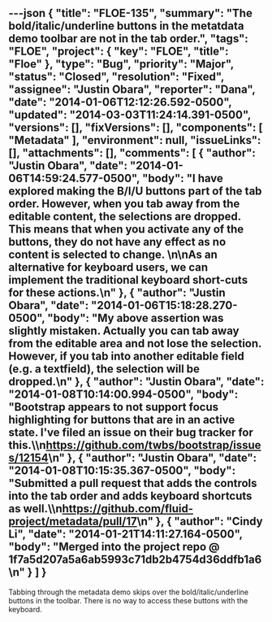 ---json
{
  "title": "FLOE-135",
  "summary": "The bold/italic/underline buttons in the metatdata demo toolbar are not in the tab order.",
  "tags": "FLOE",
  "project": {
    "key": "FLOE",
    "title": "Floe"
  },
  "type": "Bug",
  "priority": "Major",
  "status": "Closed",
  "resolution": "Fixed",
  "assignee": "Justin Obara",
  "reporter": "Dana",
  "date": "2014-01-06T12:12:26.592-0500",
  "updated": "2014-03-03T11:24:14.391-0500",
  "versions": [],
  "fixVersions": [],
  "components": [
    "Metadata"
  ],
  "environment": null,
  "issueLinks": [],
  "attachments": [],
  "comments": [
    {
      "author": "Justin Obara",
      "date": "2014-01-06T14:59:24.577-0500",
      "body": "I have explored making the B/I/U buttons part of the tab order. However, when you tab away from the editable content, the selections are dropped. This means that when you activate any of the buttons, they do not have any effect as no content is selected to change.&#x20;\n\nAs an alternative for keyboard users, we can implement the traditional keyboard short-cuts for these actions.\n"
    },
    {
      "author": "Justin Obara",
      "date": "2014-01-06T15:18:28.270-0500",
      "body": "My above assertion was slightly mistaken. Actually you can tab away from the editable area and not lose the selection. However, if you tab into another editable field (e.g. a textfield), the selection will be dropped.\n"
    },
    {
      "author": "Justin Obara",
      "date": "2014-01-08T10:14:00.994-0500",
      "body": "Bootstrap appears to not support focus highlighting for buttons that are in an active state. I've filed an issue on their bug tracker for this.\\\n<https://github.com/twbs/bootstrap/issues/12154>\n"
    },
    {
      "author": "Justin Obara",
      "date": "2014-01-08T10:15:35.367-0500",
      "body": "Submitted a pull request that adds the controls into the tab order and adds keyboard shortcuts as well.\\\n<https://github.com/fluid-project/metadata/pull/17>\n"
    },
    {
      "author": "Cindy Li",
      "date": "2014-01-21T14:11:27.164-0500",
      "body": "Merged into the project repo @ 1f7a5d207a5a6ab5993c71db2b4754d36ddfb1a6\n"
    }
  ]
}
---
Tabbing through the metadata demo skips over the bold/italic/underline buttons in the toolbar.  There is no way to access these buttons with the keyboard.

        